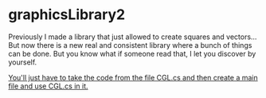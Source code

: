 # graphicsLibrary2
Previously I made a library that just allowed to create squares and vectors...
But now there is a new real and consistent library where a bunch of things can be done.
But you know what if someone read that, I let you discover by yourself.

<u>You'll just have to take the code from the file CGL.cs and then create a main file and use CGL.cs in it.</u>
